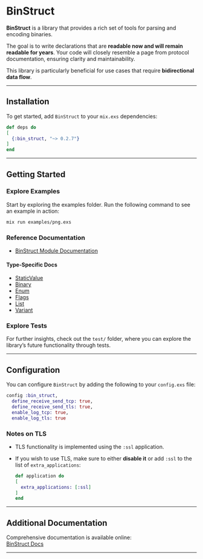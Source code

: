 # BinStruct

**BinStruct** is a library that provides a rich set of tools for parsing and encoding binaries.

The goal is to write declarations that are **readable now and will remain readable for years**. Your code will closely resemble a page from protocol documentation, ensuring clarity and maintainability.

This library is particularly beneficial for use cases that require **bidirectional data flow**.

---

## Installation

To get started, add `BinStruct` to your `mix.exs` dependencies:

```elixir
def deps do
[
  {:bin_struct, "~> 0.2.7"}
]
end
```

---

## Getting Started

### Explore Examples
Start by exploring the examples folder. Run the following command to see an example in action:

```sh
mix run examples/png.exs
```

### Reference Documentation
- [BinStruct Module Documentation](https://hexdocs.pm/bin_struct/BinStruct.html)

#### Type-Specific Docs
- [StaticValue](https://hexdocs.pm/bin_struct/BinStruct.Types.StaticValue.html)
- [Binary](https://hexdocs.pm/bin_struct/BinStruct.Types.Binary.html)
- [Enum](https://hexdocs.pm/bin_struct/BinStruct.Types.Enum.html)
- [Flags](https://hexdocs.pm/bin_struct/BinStruct.Types.Flags.html)
- [List](https://hexdocs.pm/bin_struct/BinStruct.Types.ListOf.html)
- [Variant](https://hexdocs.pm/bin_struct/BinStruct.Types.VariantOf.html)

### Explore Tests
For further insights, check out the `test/` folder, where you can explore the library’s future functionality through tests.

---

## Configuration

You can configure `BinStruct` by adding the following to your `config.exs` file:

```elixir
config :bin_struct,
  define_receive_send_tcp: true,
  define_receive_send_tls: true,
  enable_log_tcp: true,
  enable_log_tls: true
```

### Notes on TLS
- TLS functionality is implemented using the `:ssl` application.
- If you wish to use TLS, make sure to either **disable it** or add `:ssl` to the list of `extra_applications`:

  ```elixir
  def application do
  [
    extra_applications: [:ssl]
  ]
  end
  ```

---

## Additional Documentation

Comprehensive documentation is available online:  
[BinStruct Docs](https://hexdocs.pm/bin_struct)

---
